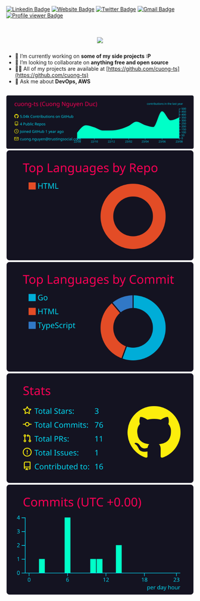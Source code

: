 [![Linkedin Badge](https://img.shields.io/badge/-ndcuong-blue?style=flat&logo=Linkedin&logoColor=white&link=https://www.linkedin.com/in/ndcuong/)](https://www.linkedin.com/in/ndcuong/)
[![Website Badge](https://img.shields.io/badge/-cuongdev.ml-47CCCC?style=flat&logo=Google-Chrome&logoColor=white&link=https://docs.cuong-dev.ml/)](https://docs.cuong-dev.ml/)
[![Twitter Badge](https://img.shields.io/badge/-cuongaws-1ca0f1?style=flat&labelColor=1ca0f1&logo=twitter&logoColor=white&link=https://twitter.com/cuongaws)](https://twitter.com/cuongaws)
[![Gmail Badge](https://img.shields.io/badge/-ndc.uit-c14438?style=flat&logo=Gmail&logoColor=white&link=mailto:ndc.uit@gmail.com)](mailto:ndc.uit@gmail.com)
[![Profile viewer Badge](https://komarev.com/ghpvc/?username=cuong-nd)](https://komarev.com/ghpvc/?username=cuong-nd)

<h1 align="center">
  <a href="https://git.io/typing-svg">
    <img src="https://readme-typing-svg.herokuapp.com/?lines=Hello,+There!+👋;This+is+Cuong....;Nice+to+meet+you!&center=true&size=30">
  </a>
</h1>

* 🔭 I’m currently working on **some of my side projects :P**
* 👯 I’m looking to collaborate on **anything free and open source**
* 👨‍💻 All of my projects are available at [https://github.com/cuong-ts](https://github.com/cuong-ts)
* 💬 Ask me about **DevOps, AWS**


##

[![](https://raw.githubusercontent.com/cuong-ts/cuong-ts/main/profile-summary-card-output/2077/0-profile-details.svg)](https://github.com/cuong-ts)
[![](https://raw.githubusercontent.com/cuong-ts/cuong-ts/main/profile-summary-card-output/2077/1-repos-per-language.svg)](https://github.com/cuong-ts) [![](https://raw.githubusercontent.com/cuong-ts/cuong-ts/main/profile-summary-card-output/2077/2-most-commit-language.svg)](https://github.com/cuong-ts)
[![](https://raw.githubusercontent.com/cuong-ts/cuong-ts/main/profile-summary-card-output/2077/3-stats.svg)](https://github.com/cuong-ts) [![](https://raw.githubusercontent.com/cuong-ts/cuong-ts/main/profile-summary-card-output/2077/4-productive-time.svg)](https://github.com/cuong-ts)

<!--Status
<a href="#"><img align="left" width="50%" src="https://metrics.lecoq.io/cuong-nd?template=classic&base.header=0&base.activity=0&base.community=0&base.repositories=0&base.metadata=0&activity=1&activity.limit=5&activity.load=300&activity.days=14&activity.filter=all&activity.visibility=all&activity.timestamps=false&config.timezone=Asia%2FShanghai" /></a>
-->
<!--
<h3 align="center">⚡ Interested ⚡ </h3>

![Amazon AWS](https://img.shields.io/badge/Amazon%20AWS-black?style=flat-square&logo=amazon-aws)
![Google Cloud](https://img.shields.io/badge/Google%20Cloud-black?style=flat-square&logo=google-cloud)
![Git](https://img.shields.io/badge/-Git-black?style=flat-square&logo=git)
![GitHub](https://img.shields.io/badge/-GitHub-black?style=flat-square&logo=github)
![GitLab](https://img.shields.io/badge/-GitLab-black?style=flat-square&logo=gitlab)
![Docker](https://img.shields.io/badge/-Docker-black?style=flat-square&logo=docker)
![K8s](https://img.shields.io/badge/-Kubernetes-black?style=flat-square&logo=kubernetes)
![MongoDB](https://img.shields.io/badge/-MongoDB-black?style=flat-square&logo=mongodb)
![Redis](https://img.shields.io/badge/-Redis-black?style=flat-square&logo=Redis)
![ElasticSearch](https://img.shields.io/badge/-ElasticSearch-black??style=flat-square&logo=elasticsearch)
![PostgreSQL](https://img.shields.io/badge/-PostgreSQL-black??style=flat-square&logo=postgresql)
![MySQL](https://img.shields.io/badge/-MySQL-black?style=flat-square&logo=mysql)
![MacOS](https://img.shields.io/badge/macOS-black??style=flat-square&logo=apple&logoColor=white)
![Linux](https://img.shields.io/badge/Linux-black?style=flat-square&logo=linux)
![Centos](https://img.shields.io/badge/CentOS-black?style=flat-square&logo=linux)
![Ansible](https://img.shields.io/badge/Ansible-black?style=flat-square&logo=ansible)
[![Terraform](https://img.shields.io/badge/Terraform-black?style=flat-square&logo=terraform&logoColor=white)](https://www.terraform.io/)
![Grafana](https://img.shields.io/badge/Grafana-black?style=flat-square&logo=grafana)
![Prometheus](https://img.shields.io/badge/Prometheus-black?style=flat-square&logo=prometheus)
![Elasticsearch](https://img.shields.io/badge/Elasticsearch-black??style=flat-square&logo=elasticsearch)
![Logstash](https://img.shields.io/badge/Logstash-black??style=flat-square&logo=logstash)
![Kibana](https://img.shields.io/badge/Kibana-black??style=flat-square&logo=kibana)


#
<br>
<h3 align="center">⚡ Stats ⚡</h3>
<br>
<p align=center>
  <div align=center>
    <a href="https://github.com/denvercoder1/github-readme-streak-stats" title="Go to Source">
      <img align="left" width=380 src="https://github-readme-streak-stats.herokuapp.com/?user=cuong-ts&theme=react&border=61dafb&hide_border=true" alt="zumrudu-anka" />
    </a>
    <a href="https://github.com/anuraghazra/github-readme-stats" title="Go to Source">
      <img align="right" width=380 src="https://github-readme-stats.vercel.app/api?username=cuong-ts&show_icons=true&theme=react&border_color=61dafb&hide_border=true" />
    </a>
  </div>
  <br><br><br><br>

  <br>
</p>

#

-->

<!--

<h3 align="left">⚡ My badge ⚡ </h3>

[![AWS Certified Solutions Architect – Associate](https://images.credly.com/size/110x110/images/4bc21d8b-4afe-4fbd-9a90-a9de8bf7b240/AWS-SolArchitect-Associate-2020.png)](https://www.credly.com/badges/aa491e3b-e2e1-4feb-a3b8-67bb4ef1014d "AWS Certified Solutions Architect – Associate")
[![HashiCorp Certified: Terraform Associate](https://images.credly.com/size/110x110/images/5b075140-d286-4c8a-9be9-2b87f9e10839/Terraform-Associate-Badge.png)](https://www.credly.com/badges/3e74e097-1bcd-4c8c-85f9-51873a451b12 "HashiCorp Certified: Terraform Associate")

-->
